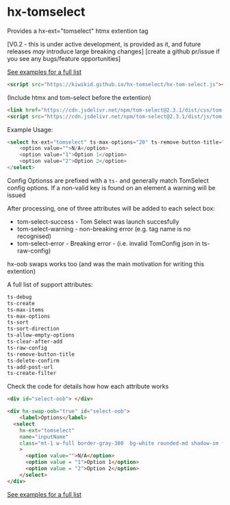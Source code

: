 # hx-tomselect

Provides a hx-ext="tomselect" htmx extention tag

[V0.2 - this is under active development, is provided as it, and future releases *may* introduce large breaking changes]
[create a github pr/issue if you see any bugs/feature opportunities]


<a href="https://kiwikid.github.io/hx-tomselect/index.html">See examples for a full list</a>

```html
<script src="https://kiwikid.github.io/hx-tomselect/hx-tom-select.js"></script>
```


(Include htmx and tom-select before the extention)
```html
<link href="https://cdn.jsdelivr.net/npm/tom-select@2.3.1/dist/css/tom-select.css" rel="stylesheet"/>
<script src="https://cdn.jsdelivr.net/npm/tom-select@2.3.1/dist/js/tom-select.complete.min.js"></script>
```



Example Usage:
```go
<select hx-ext="tomselect" ts-max-options="20" ts-remove-button-title="Remove this player" multiple>
	<option value="">N/A</option>
	<option value="1">Option 1</option>
	<option value="2">Option 2</option>
</select>
```

Config Optionss are prefixed with a `ts-` and generally match TomSelect config options. If a non-valid key is found on an element a warning will be issued

After processing, one of three attributes will be added to each select box:

- tom-select-success - Tom Select was launch succesfully
- tom-select-warning - non-breaking error (e.g. tag name is no recognised)
- tom-select-error - Breaking error - (i.e. invalid TomConfig json in ts-raw-config)

hx-oob swaps works too (and was the main motivation for writing this extention)

A full list of support attributes:
```html
ts-debug
ts-create
ts-max-items
ts-max-options
ts-sort
ts-sort-direction
ts-allow-empty-options
ts-clear-after-add
ts-raw-config
ts-remove-button-title
ts-delete-confirm
ts-add-post-url
ts-create-filter
```

Check the code for details how how each attribute works

```html
<div id="select-oob"> </div>
```

```html
<div hx-swap-oob="true" id="select-oob"> 
	<label>Options</label>
  <select
    hx-ext="tomselect"
    name="inputName"
    class="mt-1 w-full border-gray-300  bg-white rounded-md shadow-sm focus:border-indigo-300 focus:ring focus:ring-indigo-200 focus:ring-opacity-50"
	>
      <option value="">N/A</option>
      <option value = "1">Option 1</option>
      <option value = "2">Option 2</option>
	</select>
</div>
```



<a href="examples.html">See examples for a full list</a>